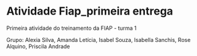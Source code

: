# Atividade Fiap_primeira entrega

Primeira atividade do treinamento da FIAP - turma 1

Grupo: Alexia Silva, Amanda Letícia, Isabel Souza, Isabella Sanchis, Rose Alquino, Priscila Andrade
